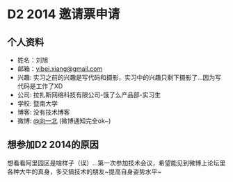 # D2 2014 邀请票申请

## 个人资料
- 姓名：刘旭
- 邮箱：yibei.xiang@gmail.com
- 兴趣: 实习之前的兴趣是写代码和摄影，实习中的兴趣只剩下摄影了…因为写代码是工作了XD
- 公司: 拉扎斯网络科技有限公司-饿了么产品部-实习生
- 学校: 暨南大学
- 博客: 没有技术博客
- 微博: [@向一北](http://weibo.com/liuxuxu) (微博通知完全ok~)

## 想参加D2 2014的原因
想看看阿里园区是啥样子（误）…第一次参加技术会议，希望能见到微博上论坛里各种大牛的真身，多交搞技术的朋友~提高自身姿势水平~
